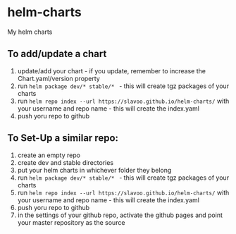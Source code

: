 # helm-charts
My helm charts

## To add/update a chart

1. update/add your chart - if you update, remember to increase the Chart.yaml/version property
1. run ```helm package dev/* stable/* ``` - this will create tgz packages of your charts
1. run ```helm repo index --url https://slavoo.github.io/helm-charts/``` with your username and repo name - this will create the index.yaml
1. push yoru repo to github

## To Set-Up a similar repo:

1. create an empty repo 
1. create dev and stable directories
1. put your helm charts in whichever folder they belong
1. run ```helm package dev/* stable/* ``` - this will create tgz packages of your charts
1. run ```helm repo index --url https://slavoo.github.io/helm-charts/``` with your username and repo name - this will create the index.yaml
1. push yoru repo to github
1. in the settings of your github repo, activate the github pages and point your master repository as the source
